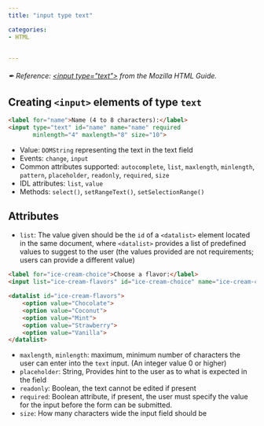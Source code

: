 ```yaml
---
title: "input type text"

categories:
- HTML


---
```


###### ✒ Reference: [\<input type="text">](https://developer.mozilla.org/en-US/docs/Web/HTML/Element/input/text) from the Mozilla HTML Guide.

## Creating `<input>` elements of type `text`

```html
<label for="name">Name (4 to 8 characters):</label>
<input type="text" id="name" name="name" required
       minlength="4" maxlength="8" size="10">
```

- Value: `DOMString` representing the text in the text field
- Events: `change`, `input`
- Common attributes supported: `autocomplete`, `list`, `maxlength`, `minlength`, `pattern`, `placeholder`, `readonly`, `required`, `size`
- IDL attributes: `list`, `value`
- Methods: `select()`, `setRangeText()`, `setSelectionRange()`

## Attributes

- `list`: The value given should be the `id` of a `<datalist>` element located in the same document, where `<datalist>` provides a list of predefined values to suggest to the user (the values provided are not requirements; users can provide a different value)

```html
<label for="ice-cream-choice">Choose a flavor:</label>
<input list="ice-cream-flavors" id="ice-cream-choice" name="ice-cream-choice"/>

<datalist id="ice-cream-flavors">
    <option value="Chocolate">
    <option value="Coconut">
    <option value="Mint">
    <option value="Strawberry">
    <option value="Vanilla">
</datalist>
```

- `maxlength`, `minlength`: maximum, minimum number of characters the user can enter into the `text` input. (An integer value 0 or higher)
- `placeholder`: String, Provides hint to the user as to what is expected in the field
- `readonly`: Boolean, the text cannot be edited if present
- `required`: Boolean attribute, if present, the user must specify the value for the input before the form can be submitted.
- `size`: How many characters wide the input field should be